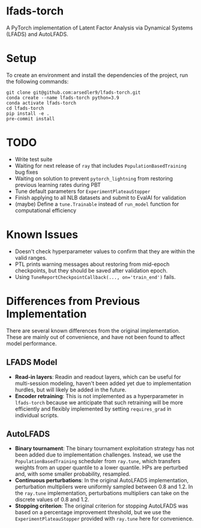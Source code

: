 # lfads-torch
A PyTorch implementation of Latent Factor Analysis via Dynamical Systems (LFADS) and AutoLFADS.
# Setup
To create an environment and install the dependencies of the project, run the following commands:
```
git clone git@github.com:arsedler9/lfads-torch.git
conda create --name lfads-torch python=3.9
conda activate lfads-torch
cd lfads-torch
pip install -e .
pre-commit install
```

# TODO
- Write test suite
- Waiting for next release of `ray` that includes `PopulationBasedTraining` bug fixes
- Waiting on solution to prevent `pytorch_lightning` from restoring previous learning rates during PBT
- Tune default parameters for `ExperimentPlateauStopper`
- Finish applying to all NLB datasets and submit to EvalAI for validation
- (maybe) Define a `tune.Trainable` instead of `run_model` function for computational efficiency

# Known Issues
- Doesn't check hyperparameter values to confirm that they are within the valid ranges.
- PTL prints warning messages about restoring from mid-epoch checkpoints, but they should be saved after validation epoch.
- Using `TuneReportCheckpointCallback(..., on='train_end')` fails.

# Differences from Previous Implementation
There are several known differences from the original implementation. These are mainly out of convenience, and have not been found to affect model performance.
## LFADS Model
- **Read-in layers**: Readin and readout layers, which can be useful for multi-session modeling, haven't been added yet due to implementation hurdles, but will likely be added in the future.
- **Encoder retraining**: This is not implemented as a hyperparameter in `lfads-torch` because we anticipate that such retraining will be more efficiently and flexibly implemented by setting `requires_grad` in individual scripts.
## AutoLFADS
- **Binary tournament**: The binary tournament exploitation strategy has not been added due to implementation challenges. Instead, we use the `PopulationBasedTraining` scheduler from `ray.tune`, which transfers weights from an upper quantile to a lower quantile. HPs are perturbed and, with some smaller probability, resampled.
- **Continuous perturbations**: In the original AutoLFADS implementation, perturbation multipliers were uniformly sampled between 0.8 and 1.2. In the `ray.tune` implementation, perturbations multipliers can take on the discrete values of 0.8 and 1.2.
- **Stopping criterion**: The original criterion for stopping AutoLFADS was based on a percentage improvement threshold, but we use the `ExperimentPlateauStopper` provided with `ray.tune` here for convenience.
